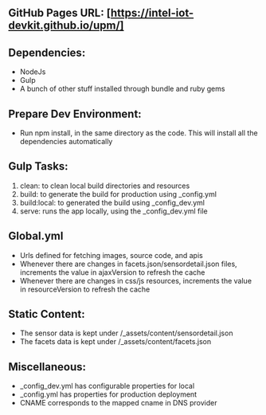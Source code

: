 ## GitHub Pages URL: [https://intel-iot-devkit.github.io/upm/]
## Dependencies:
* NodeJs
* Gulp
* A bunch of other stuff installed through bundle and ruby gems

## Prepare Dev Environment:
* Run npm install, in the same directory as the code. This will install all the dependencies automatically

## Gulp Tasks:
1. clean: to clean local build directories and resources
2. build: to generate the build for production using _config.yml
3. build:local: to generated the build using _config_dev.yml
4. serve: runs the app locally, using the _config_dev.yml file

## Global.yml
* Urls defined for fetching images, source code, and apis
* Whenever there are changes in facets.json/sensordetail.json files, increments the value in ajaxVersion to refresh the cache
* Whenever there are changes in css/js resources, increments the value in resourceVersion to refresh the cache

## Static Content:
* The sensor data is kept under /_assets/content/sensordetail.json
* The facets data is kept under /_assets/content/facets.json

## Miscellaneous:
* _config_dev.yml has configurable properties for local
* _config.yml has properties for production deployment
* CNAME corresponds to the mapped cname in DNS provider
